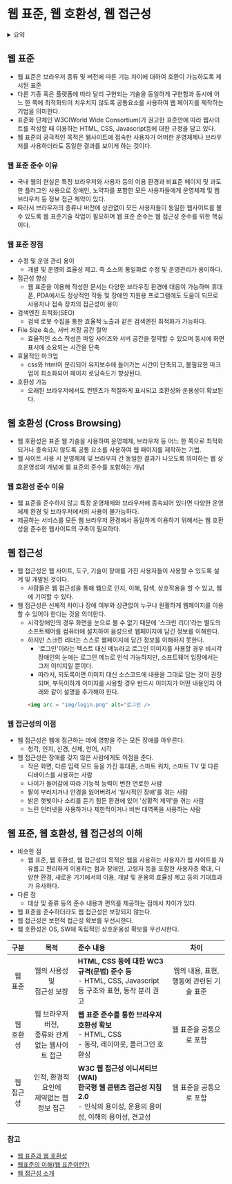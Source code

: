 # 웹 표준, 웹 호환성, 웹 접근성

<details>
<summary>요약</summary>
<div markdown="1">

### 웹 표준
- 웹 표준
  - 웹에서 표준적으로 사용되는 기술이나 규칙
  - 어떠한 운영체제나 브라우저를 사용해도 웹페이지가 정상적으로 작동해야 한다.
- 웹 표준의 장점
  - 소스의 통일화로 **수정 및 운영관리 용이**
  - 다양한 브라우저, 프로그램에서도 대응이 가능하므로 **접근성 향상**
  - 검색 로봇 수집을 통한 효율적 노출과 같은 **검색 엔진 최적화 가능**
  - 효율적인 소스를 통해 **파일 사이즈 축소 및 서버 저장 공간 절약**
  - css, html 문서 분리로 페이지 로딩속도 향상과 같은 **효율적인 마크업 가능**
  - **다양한 브라우저에서의 호환이 가능**

### 웹 호환성
- 표준 웹 기술을 사용하여 운영체제, 브라우저 등 어느 한쪽으로 최적화되거나 종속되지 않도록 공통 요소를 사용하여 웹 페이지 제작

### 웹 접근성
- 장애인, 고령자 등이 웹 사이트에서 제공하는 정보에 비장애인과 동등하게 접근하고 이해할 수 있도록 보장

### 웹 표준, 웹 호환성, 웹 접근성
- 웹을 사용하는 사용자가 웹사이트를 자유롭게 편리하고 이용하는 점이 동일하다.
- 대상 및 종류 등의 준수 내용과 편의를 제공하는 점에서 차이가 존재

</div>
</details>

## 웹 표준
- 웹 표준은 브라우저 종류 및 버전에 따른 기능 차이에 대하여 호환이 가능하도록 제시된 표준
- 다른 기종 혹은 플랫폼에 따라 달리 구현되는 기술을 동일하게 구현함과 동시에 어느 한 쪽에 최적화되어 치우치지 않도록 공통요소를 사용하여 
웹 페이지를 제작하는 기법을 의미한다.
- 표준화 단체인 W3C(World Wide Consortium)가 권고한 표준안에 따라 웹사이트를 작성할 때 이용하는 HTML, CSS, Javascript등에 대한 규정을
담고 있다.
- 웹 표준의 궁극적인 목적은 웹사이트에 접속한 사용자가 어떠한 운영체제나 브라우저를 사용하더라도 동일한 결과를 보이게 하는 것이다.

### 웹 표준 준수 이유
- 국내 웹의 현실은 특정 브라우저와 사용자 등의 이용 환경과 비표준 페이지 및 과도한 플러그인 사용으로 장애인, 노약자를 포함한 모든 
사용자들에게 운영체제 및 웹 브라우저 등 정보 접근 제약이 있다.
- 따라서 브라우저의 종류나 버전에 상관없이 모든 사용자들이 동일한 웹사이트를 볼 수 있도록 웹 표준기술 작업이 필요하며 웹 표준 준수는 
웹 접근성 준수를 위한 핵심이다.

### 웹 표준 장점
- 수정 및 운영 관리 용이
  - 개발 및 운영의 효율성 제고. 즉 소스의 통일화로 수정 및 운영관리가 용이하다.
- 접근성 향상
  - 웹 표준을 이용해 작성한 문서는 다양한 브라우징 환경에 대응이 가능하며 휴대폰, PDA에서도 정상적인 작동 및 장애인 지원용 프로그램에도 도움이 되므로 사용자나 접속 장치의 접근성이 용이
- 검색엔진 최적화(SEO)
  - 검색 로봇 수집을 통한 효율적 노출과 같은 검색엔진 최적화가 가능하다.
- File Size 축소, 서버 저장 공간 절약
  - 효율적인 소스 작성은 파일 사이즈와 서버 공간을 절약할 수 있으며 동시에 화면 표시에 소요되는 시간을 단축
- 효율적인 마크업
  - css와 html이 분리되어 유지보수에 들어가는 시간이 단축되고, 불필요한 마크업이 최소화되어 페이지 로딩속도가 향상된다.
- 호환성 가능
  - 오래된 브라우저에서도 컨텐츠가 적절하게 표시되고 호환성와 운용성이 확보된다.

## 웹 호환성 (Cross Browsing)
- 웹 호환성은 표준 웹 기술을 사용하여 운영체제, 브라우저 등 어느 한 쪽으로 최적화되거나 종속되지 않도록 공통 요소를 사용하여 웹 패이지를 제작하는 기법.
- 웹 사이트 사용 시 운영체제 및 브라우저 간 동일한 결과가 나오도록 의미하는 웹 상호운영성의 개념에 웹 표준의 준수를 포함하는 개념

### 웹 호환성 준수 이유
- 웹 표준을 준수하지 않고 특정 운영체제와 브라우저에 종속되어 있다면 다양한 운영체제 환경 및 브라우저에서의 사용이 불가능하다.
- 제공하는 서비스를 모든 웹 브라우저 환경에서 동일하게 이용하기 위해서는 웹 호환성을 준수한 웹사이트의 구축이 필요하다.


## 웹 접근성
- 웹 접근성은 웹 사이트, 도구, 기술이 장애를 가진 사용자들이 사용할 수 있도록 설계 및 개발된 것이다.
  - 사람들은 웹 접근성을 통해 웹으로 인지, 이해, 탐색, 상호작용을 할 수 있고, 웹에 기여할 수 있다.
- 웹 접근성은 신체적 차이나 장애 여부와 상관없이 누구나 원활하게 웹페이지를 이용할 수 있어야 한다는 것을 의미한다.
  - 시각장애인의 경우 화면을 눈으로 볼 수 없기 때문에 '스크린 리더'라는 별도의 소프트웨어를 컴퓨터에 설치하여 음성으로 웹페이지에 담긴 정보를 이해한다.
  - 하지만 스크린 리더는 스스로 웹페이지에 담긴 정보를 이해하지 못한다.
    - '로그인'이라는 텍스트 대신 메뉴라고 로그인 이미지를 사용할 경우 비시각장애인의 눈에는 로그인 메뉴로 인식 가능하지만, 소프트웨어 입장에서는 그저 이미지일 뿐이다.
    - 따라서, 되도록이면 이미지 대신 소스코드에 내용을 그대로 담는 것이 권장되며, 부득이하게 이미지를 사용할 경우 반드시 이미지가 어떤 내용인지 아래와 같이 설명을 추가해야 한다.
    ```html
    <img arc = "img/login.png" alt="로그인 />
    ```

### 웹 접근성의 이점
- 웹 접근성은 웹에 접근하는 데에 영향을 주는 모든 장애를 아우른다.
  - 청각, 인지, 신경, 신체, 언어, 시각
- 웹 접근성은 장애를 갖지 않은 사람에게도 이점을 준다.
  - 작은 화면, 다른 입력 모드 등을 가진 휴대폰, 스마트 워치, 스마트 TV 및 다른 디바이스를 사용하는 사람
  - 나이가 들어감에 따라 기능적 능력이 변한 연로한 사람
  - 팔이 부러지거나 안경을 잃어버려서 '일시적인 장애'를 겪는 사람
  - 밝은 햇빛이나 소리를 듣기 힘든 환경에 있어 '상황적 제약'을 겪는 사람
  - 느린 인터넷을 사용하거나 제한적이거나 비싼 대역폭을 사용하는 사람

## 웹 표준, 웹 호환성, 웹 접근성의 이해
- 비슷한 점
  - 웹 표준, 웹 호환성, 웹 접근성의 목적은 웹을 사용하는 사용자가 웹 사이트를 자유롭고 편리하게 이용하는 점과 장애인, 고령자 등을 포함한 사용자층 확대, 다양한 환경, 새로운 기기에서의 이용, 개발 및 운용의 효율성 제고 등의 기대효과가 유사하다.
- 다른 점
  - 대상 및 종류 등의 준수 내용과 편의를 제공하는 점에서 차이가 있다.
- 웹 표준을 준수하더라도 웹 접근성은 보장되지 않는다.
- 웹 접근성은 보편적 접근성 확보를 우선시한다.
- 웹 호환성은 OS, SW에 독립적인 상호운용성 확보를 우선시한다.

|구분|목적|준수 내용|차이|
|:---:|:---:|:---|:---:|
|웹 표준|웹의 사용성 및<br/>접근성 보장|**HTML, CSS 등에 대한 WC3 규격(문법) 준수 등**<br/>- HTML, CSS, Javascript 등 구조와 표현, 동작 분리 권고|웹의 내용, 표현, 행동에 관련된 기술 표준|
|웹 호환성|웹 브라우저 버전,<br/>종류와 관계없는 웹사이트 접근|**웹 표준 준수를 통한 브라우저 호환성 확보** <br/>- HTML, CSS <br/>- 동작, 레이아웃, 플러그인 호환성|웹 표준을 공통으로 포함|
|웹 접근성|인적, 환경적 요인에 <br/>제약없는 웹 정보 접근|**W3C 웹 접근성 이니셔티브(WAI)**<br/>**한국형 웹 콘텐츠 접근성 지침 2.0**<br/>- 인식의 용이성, 운용의 용이성, 이해의 용이성, 견고성|웹 표준을 공통으로 포함|



### 참고
- [웹 표준과 웹 호환성](http://www.smartebiz.kr/new/subpage02_02.html)
- [웹표준의 이해(웹 표준이란?)](https://goddaehee.tistory.com/244)
- [웹 접근성 소개](https://www.w3.org/WAI/fundamentals/accessibility-intro/ko#what)
